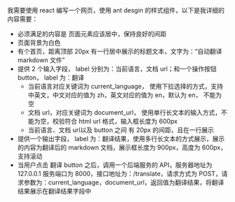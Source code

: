 我需要使用 react 编写一个网页，使用 ant desgin 的样式组件，以下是我详细的内容需要：

- 必须满足的内容是 页面元素应该居中，保持良好的间距
- 页面背景为白色
- 有个首页，距离顶部 20px 有一行居中展示的标题文本，文字为：“自动翻译 markdown 文件”
- 提供 2 个输入字段， label 分别为：当前语言，文档 url；和一个操作按钮  button， label 为：翻译
  - 当前语言对应关键词为 current_language， 使用下拉选择的方式，支持中英文，中文对应的值为 zh，英文对应的值为 en，默认为 en， 不能为空
  - 文档 url，对应关键词为 document_url， 使用单行长文本的输入方式，不能为空，校验符合 html url 格式，输入框长度为 600px
  - 当前语言、文档 url以及 button 之间 有 20px 的间距，且在一行展示
- 提供一个输出字段， label 为：翻译结果，使用多行长文本的方式展示，展示的内容为翻译后的 markdown 文档，展示框长度为 900px，高度为 600px，支持滚动
- 当用户点击 翻译 button 之后，调用一个后端服务的 API，服务器地址为 127.0.0.1 服务端口为 8000，接口地址为：/translate，请求方式为 POST，请求参数为：current_language，document_url，返回值为翻译结果，将翻译结果展示在翻译结果字段中